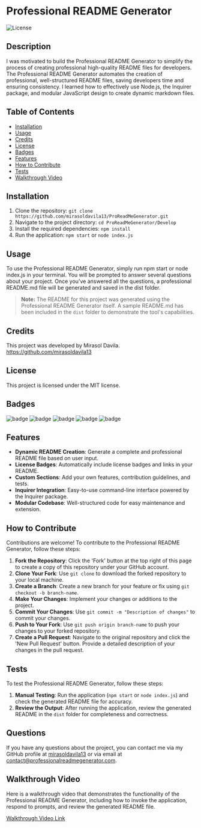 # Professional README Generator

![License](https://img.shields.io/badge/License-MIT-blue.svg)

## Description

I was motivated to build the Professional README Generator to simplify the process of creating professional high-quality README files for developers. The Professional README Generator automates the creation of professional, well-structured README files, saving developers time and ensuring consistency. I learned how to effectively use Node.js, the Inquirer package, and modular JavaScript design to create dynamic markdown files.

## Table of Contents

- [Installation](#installation)
- [Usage](#usage)
- [Credits](#credits)
- [License](#license)
- [Badges](#badges)
- [Features](#features)
- [How to Contribute](#how-to-contribute)
- [Tests](#tests)
- [Walkthrough Video](#walkthrough-video)

## Installation

1. Clone the repository: `git clone https://github.com/mirasoldavila13/ProReadMeGenerator.git`
2. Navigate to the project directory: `cd ProReadMeGenerator/Develop`
3. Install the required dependencies: `npm install`
4. Run the application: `npm start` or `node index.js`

## Usage

To use the Professional README Generator, simply run npm start or node index.js in your terminal. You will be prompted to answer several questions about your project. Once you've answered all the questions, a professional README.md file will be generated and saved in the dist folder.

> **Note:** The README for this project was generated using the Professional README Generator itself. A sample README.md has been included in the `dist` folder to demonstrate the tool's capabilities.

## Credits

This project was developed by Mirasol Davila. https://github.com/mirasoldavila13

## License

This project is licensed under the MIT license.

## Badges

![badge](https://img.shields.io/badge/license-MIT-blue.svg)
![badge](https://img.shields.io/github/repo-size/mirasoldavila13/ProReadMeGenerator)
![badge](https://img.shields.io/github/issues/mirasoldavila13/ProReadMeGenerator?label=Issues%20%28Currently%200%29)
![badge](https://img.shields.io/github/forks/mirasoldavila13/ProReadMeGenerator)
![badge](https://img.shields.io/github/stars/mirasoldavila13/ProReadMeGenerator)

## Features

- **Dynamic README Creation**: Generate a complete and professional README file based on user input.
- **License Badges**: Automatically include license badges and links in your README.
- **Custom Sections**: Add your own features, contribution guidelines, and tests.
- **Inquirer Integration**: Easy-to-use command-line interface powered by the Inquirer package.
- **Modular Codebase**: Well-structured code for easy maintenance and extension.

## How to Contribute

Contributions are welcome! To contribute to the Professional README Generator, follow these steps:

1. **Fork the Repository**: Click the 'Fork' button at the top right of this page to create a copy of this repository under your GitHub account.
2. **Clone Your Fork**: Use `git clone` to download the forked repository to your local machine.
3. **Create a Branch**: Create a new branch for your feature or fix using `git checkout -b branch-name`.
4. **Make Your Changes**: Implement your changes or additions to the project.
5. **Commit Your Changes**: Use `git commit -m "Description of changes"` to commit your changes.
6. **Push to Your Fork**: Use `git push origin branch-name` to push your changes to your forked repository.
7. **Create a Pull Request**: Navigate to the original repository and click the 'New Pull Request' button. Provide a detailed description of your changes in the pull request.

## Tests

To test the Professional README Generator, follow these steps:

1. **Manual Testing**: Run the application (`npm start` or `node index.js`) and check the generated README file for accuracy.
2. **Review the Output**: After running the application, review the generated README in the `dist` folder for completeness and correctness.

## Questions

If you have any questions about the project, you can contact me via my GitHub profile at [mirasoldavila13](https://github.com/mirasoldavila13) or via email at contact@professionalreadmegenerator.com.

## Walkthrough Video

Here is a walkthrough video that demonstrates the functionality of the Professional README Generator, including how to invoke the application, respond to prompts, and review the generated README file.

[Walkthrough Video Link](https://drive.google.com/file/d/13z8Wv8oUvGvS6aed-NzgwhY-O6MEJANt/view?usp=sharing)

